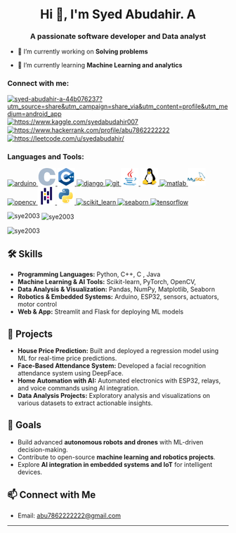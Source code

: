 <h1 align="center">Hi 👋, I'm Syed Abudahir. A</h1>
<h3 align="center">A passionate software developer and Data analyst</h3>

- 🔭 I’m currently working on **Solving problems**

- 🌱 I’m currently learning **Machine Learning and analytics**

<h3 align="left">Connect with me:</h3>
<p align="left">
<a href="https://linkedin.com/in/syed-abudahir-a-44b076237?utm_source=share&utm_campaign=share_via&utm_content=profile&utm_medium=android_app" target="blank"><img align="center" src="https://raw.githubusercontent.com/rahuldkjain/github-profile-readme-generator/master/src/images/icons/Social/linked-in-alt.svg" alt="syed-abudahir-a-44b076237?utm_source=share&utm_campaign=share_via&utm_content=profile&utm_medium=android_app" height="30" width="40" /></a>
<a href="https://kaggle.com/https://www.kaggle.com/syedabudahir007" target="blank"><img align="center" src="https://raw.githubusercontent.com/rahuldkjain/github-profile-readme-generator/master/src/images/icons/Social/kaggle.svg" alt="https://www.kaggle.com/syedabudahir007" height="30" width="40" /></a>
<a href="https://www.hackerrank.com/https://www.hackerrank.com/profile/abu7862222222" target="blank"><img align="center" src="https://raw.githubusercontent.com/rahuldkjain/github-profile-readme-generator/master/src/images/icons/Social/hackerrank.svg" alt="https://www.hackerrank.com/profile/abu7862222222" height="30" width="40" /></a>
<a href="https://www.leetcode.com/https://leetcode.com/u/syedabudahir/" target="blank"><img align="center" src="https://raw.githubusercontent.com/rahuldkjain/github-profile-readme-generator/master/src/images/icons/Social/leet-code.svg" alt="https://leetcode.com/u/syedabudahir/" height="30" width="40" /></a>
</p>

<h3 align="left">Languages and Tools:</h3>
<p align="left"> <a href="https://www.arduino.cc/" target="_blank" rel="noreferrer"> <img src="https://cdn.worldvectorlogo.com/logos/arduino-1.svg" alt="arduino" width="40" height="40"/> </a> <a href="https://www.cprogramming.com/" target="_blank" rel="noreferrer"> <img src="https://raw.githubusercontent.com/devicons/devicon/master/icons/c/c-original.svg" alt="c" width="40" height="40"/> </a> <a href="https://www.w3schools.com/cpp/" target="_blank" rel="noreferrer"> <img src="https://raw.githubusercontent.com/devicons/devicon/master/icons/cplusplus/cplusplus-original.svg" alt="cplusplus" width="40" height="40"/> </a> <a href="https://www.djangoproject.com/" target="_blank" rel="noreferrer"> <img src="https://cdn.worldvectorlogo.com/logos/django.svg" alt="django" width="40" height="40"/> </a> <a href="https://git-scm.com/" target="_blank" rel="noreferrer"> <img src="https://www.vectorlogo.zone/logos/git-scm/git-scm-icon.svg" alt="git" width="40" height="40"/> </a> <a href="https://www.java.com" target="_blank" rel="noreferrer"> <img src="https://raw.githubusercontent.com/devicons/devicon/master/icons/java/java-original.svg" alt="java" width="40" height="40"/> </a> <a href="https://www.linux.org/" target="_blank" rel="noreferrer"> <img src="https://raw.githubusercontent.com/devicons/devicon/master/icons/linux/linux-original.svg" alt="linux" width="40" height="40"/> </a> <a href="https://www.mathworks.com/" target="_blank" rel="noreferrer"> <img src="https://upload.wikimedia.org/wikipedia/commons/2/21/Matlab_Logo.png" alt="matlab" width="40" height="40"/> </a> <a href="https://www.mysql.com/" target="_blank" rel="noreferrer"> <img src="https://raw.githubusercontent.com/devicons/devicon/master/icons/mysql/mysql-original-wordmark.svg" alt="mysql" width="40" height="40"/> </a> <a href="https://opencv.org/" target="_blank" rel="noreferrer"> <img src="https://www.vectorlogo.zone/logos/opencv/opencv-icon.svg" alt="opencv" width="40" height="40"/> </a> <a href="https://pandas.pydata.org/" target="_blank" rel="noreferrer"> <img src="https://raw.githubusercontent.com/devicons/devicon/2ae2a900d2f041da66e950e4d48052658d850630/icons/pandas/pandas-original.svg" alt="pandas" width="40" height="40"/> </a> <a href="https://www.python.org" target="_blank" rel="noreferrer"> <img src="https://raw.githubusercontent.com/devicons/devicon/master/icons/python/python-original.svg" alt="python" width="40" height="40"/> </a> <a href="https://scikit-learn.org/" target="_blank" rel="noreferrer"> <img src="https://upload.wikimedia.org/wikipedia/commons/0/05/Scikit_learn_logo_small.svg" alt="scikit_learn" width="40" height="40"/> </a> <a href="https://seaborn.pydata.org/" target="_blank" rel="noreferrer"> <img src="https://seaborn.pydata.org/_images/logo-mark-lightbg.svg" alt="seaborn" width="40" height="40"/> </a> <a href="https://www.tensorflow.org" target="_blank" rel="noreferrer"> <img src="https://www.vectorlogo.zone/logos/tensorflow/tensorflow-icon.svg" alt="tensorflow" width="40" height="40"/> </a> </p>

<p><img align="left" src="https://github-readme-stats.vercel.app/api/top-langs?username=sye2003&show_icons=true&locale=en&layout=compact" alt="sye2003" /></p>

<p>&nbsp;<img align="center" src="https://github-readme-stats.vercel.app/api?username=sye2003&show_icons=true&locale=en" alt="sye2003" /></p>

<p><img align="center" src="https://github-readme-streak-stats.herokuapp.com/?user=sye2003&" alt="sye2003" /></p>

## 🛠️ Skills
- **Programming Languages:** Python, C++, C , Java
- **Machine Learning & AI Tools:** Scikit-learn, PyTorch, OpenCV,  
- **Data Analysis & Visualization:** Pandas, NumPy, Matplotlib, Seaborn  
- **Robotics & Embedded Systems:** Arduino, ESP32, sensors, actuators, motor control  
- **Web & App:** Streamlit and Flask for deploying ML models  

## 🚀 Projects
- **House Price Prediction:** Built and deployed a regression model using ML for real-time price predictions.  
- **Face-Based Attendance System:** Developed a facial recognition attendance system using DeepFace.  
- **Home Automation with AI:** Automated electronics with ESP32, relays, and voice commands using AI integration.   
- **Data Analysis Projects:** Exploratory analysis and visualizations on various datasets to extract actionable insights.  

## 🌱 Goals
- Build advanced **autonomous robots and drones** with ML-driven decision-making.  
- Contribute to open-source **machine learning and robotics projects**.  
- Explore **AI integration in embedded systems and IoT** for intelligent devices.  


## 📫 Connect with Me
- Email: abu7862222222@gmail.com

---
